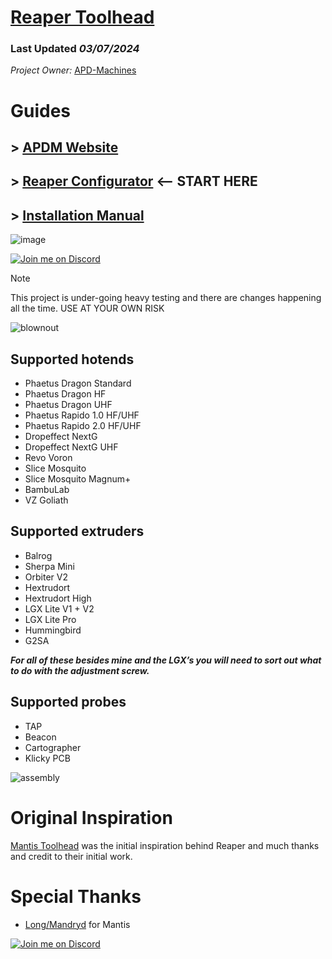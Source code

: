 # [Reaper Toolhead](https://apdm.tech)
### Last Updated *03/07/2024*
*Project Owner:* [APD-Machines](https://github.com/APD-Machines)

# Guides 

## > [APDM Website](https://apdm.tech)
## > [Reaper Configurator](https://apdm.tech/?x=parts) <-- START HERE
## > [Installation Manual](https://apdm.tech/?x=manual)

![image](https://github.com/APDMachine/Reaper/assets/5345379/0867423c-27bd-4cb8-a8d3-a0b3279f5672)

[![Join me on Discord](https://discord.com/api/guilds/1250989766359388200/widget.png?style=banner2)](https://discord.gg/SHj5zEdzqZ)
> [!NOTE]
> This project is under-going heavy testing and there are changes happening all the time. 
> USE AT YOUR OWN RISK

![blownout](https://github.com/APDMachine/Reaper/assets/5345379/003486af-e64d-44fc-ad1c-43dd299c1af0)

## Supported hotends
- Phaetus Dragon Standard
- Phaetus Dragon HF
- Phaetus Dragon UHF
- Phaetus Rapido 1.0 HF/UHF
- Phaetus Rapido 2.0 HF/UHF
- Dropeffect NextG
- Dropeffect NextG UHF
- Revo Voron
- Slice Mosquito
- Slice Mosquito Magnum+
- BambuLab
- VZ Goliath
  
## Supported extruders
- Balrog
- Sherpa Mini
- Orbiter V2
- Hextrudort
- Hextrudort High
- LGX Lite V1 + V2
- LGX Lite Pro
- Hummingbird
- G2SA

  
***For all of these besides mine and the LGX’s you will need to sort out what
to do with the adjustment screw.***


## Supported probes
- TAP
- Beacon
- Cartographer
- Klicky PCB

  
![assembly](https://github.com/APDMachine/Reaper/assets/5345379/f9561356-70b7-435a-9c6b-3b40e22e0189)

# Original Inspiration
[Mantis Toolhead](https://github.com/mandryd/VoronUsers/tree/master/printer_mods/Long/Mantis_Dual_5015) was the initial inspiration behind Reaper and much thanks and credit to their initial work.
# Special Thanks
- [Long/Mandryd](https://github.com/mandryd/VoronUsers/tree/master/printer_mods/Long/Mantis_Dual_5015) for Mantis

[![Join me on Discord](https://discord.com/api/guilds/1250989766359388200/widget.png?style=banner2)](https://discord.gg/SHj5zEdzqZ)
